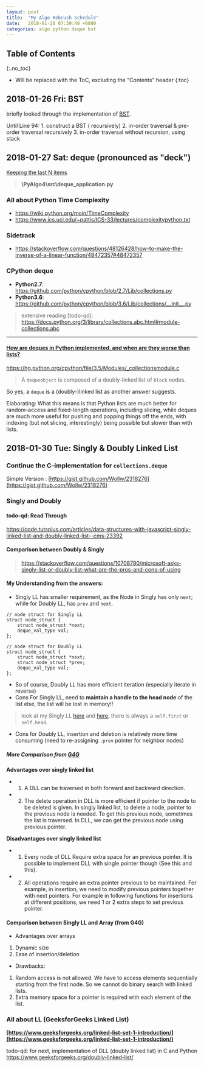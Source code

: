 ```yaml
---
layout: post
title:  "My Algo Rebrush Schedule"
date:   2018-01-26 07:39:40 +0800
categories: algo python deque bst 
---
```


## Table of Contents

{:.no_toc}

* Will be replaced with the ToC, excluding the "Contents" header
{:toc}


## 2018-01-26 Fri: BST

briefly looked through the implementation of [BST](https://github.com/qd452/Algorithm4/blob/master/PyAlgo4/src/bst.py).

Until Line 94:
    1. construct a BST ( recursively)
    2. in-order traversal & pre-order traversal recursively
    3. in-order traversal without recursion, using stack

## 2018-01-27 Sat: deque (pronounced as "deck")

[Keeping the last N items](http://chimera.labs.oreilly.com/books/1230000000393/ch01.html#_problem_3)

> **\PyAlgo4\src\deque_application.py**

### All about Python Time Complexity

* https://wiki.python.org/moin/TimeComplexity
* https://www.ics.uci.edu/~pattis/ICS-33/lectures/complexitypython.txt


### Sidetrack

* https://stackoverflow.com/questions/48126428/how-to-make-the-inverse-of-a-linear-function/48472357#48472357


### CPython deque

* **Python2.7**: https://github.com/python/cpython/blob/2.7/Lib/collections.py
* **Python3.6**: https://github.com/python/cpython/blob/3.6/Lib/collections/__init__.py

> extensive reading [todo-qd]: https://docs.python.org/3/library/collections.abc.html#module-collections.abc

---

#### **[How are deques in Python implemented, and when are they worse than lists?](https://stackoverflow.com/questions/6256983/how-are-deques-in-python-implemented-and-when-are-they-worse-than-lists/6257048#6257048)**


https://hg.python.org/cpython/file/3.5/Modules/_collectionsmodule.c

> A `dequeobject` is composed of a doubly-linked list of `block` nodes.

So yes, a `deque` is a (doubly-)linked list as another answer suggests.

Elaborating: What this means is that Python lists are much better for random-access and fixed-length operations, including slicing, while deques are much more useful for pushing and popping things off the ends, with indexing (but not slicing, interestingly) being possible but slower than with lists.


## 2018-01-30 Tue: Singly & Doubly Linked List

### Continue the C-implementation for `collections.deque`

Simple Version : [https://gist.github.com/Wollw/2318276](https://gist.github.com/Wollw/2318276)

### Singly and Doubly

#### todo-qd: Read Through

https://code.tutsplus.com/articles/data-structures-with-javascript-singly-linked-list-and-doubly-linked-list--cms-23392

#### Comparison between Doubly & Singly

> https://stackoverflow.com/questions/10708790/microsoft-asks-singly-list-or-doubly-list-what-are-the-pros-and-cons-of-using

#### My Understanding from the answers:

- Singly LL has smaller requirement, as the Node in Singly has only `next`; while for Doubly LL, has `prev` and `next`.
```
// node struct for Singly LL
struct node_struct {
    struct node_struct *next;
    deque_val_type val;
};

// node struct for Doubly LL
struct node_struct {
    struct node_struct *next;
    struct node_struct *prev;
    deque_val_type val;
};
```
- So of course, Doubly LL has more efficient iteration (especially iterate in reverse)
- Cons For Singly LL, need to **maintain a handle to the head node** of the list else, the list will be lost in memory!!
> look at my Singly LL [here](https://github.com/qd452/Algorithm4/blob/master/PyAlgo4/src/Stack_LinkedList.py) and [here](https://github.com/qd452/Algorithm4/blob/master/PyAlgo4/src/Queue_LinkedList.py), there is always a `self.first` or `self.head`.
- Cons for Doubly LL, insertion and deletion is relatively more time consuming (need to re-assigning `.prev` pointer for neighbor nodes)

##### More Comparison from [G4G](https://www.geeksforgeeks.org/doubly-linked-list/)

**Advantages over singly linked list**
- 1) A DLL can be traversed in both forward and backward direction.
- 2) The delete operation in DLL is more efficient if pointer to the node to be deleted is given.
In singly linked list, to delete a node, pointer to the previous node is needed. To get this previous node, sometimes the list is traversed. In DLL, we can get the previous node using previous pointer.

**Disadvantages over singly linked list**
- 1) Every node of DLL Require extra space for an previous pointer. It is possible to implement DLL with single pointer though (See this and this).
- 2) All operations require an extra pointer previous to be maintained. For example, in insertion, we need to modify previous pointers together with next pointers. For example in following functions for insertions at different positions, we need 1 or 2 extra steps to set previous pointer.

#### Comparison between Singly LL and Array (from G4G)
- Advantages over arrays
1) Dynamic size
2) Ease of insertion/deletion

- Drawbacks:
1) Random access is not allowed. We have to access elements sequentially starting from the first node. So we cannot do binary search with linked lists.
2) Extra memory space for a pointer is required with each element of the list.


### All about LL (GeeksforGeeks Linked List)

**[https://www.geeksforgeeks.org/linked-list-set-1-introduction/](https://www.geeksforgeeks.org/linked-list-set-1-introduction/)**

todo-qd: for next, implementation of DLL (doubly linked list) in C and Python
https://www.geeksforgeeks.org/doubly-linked-list/
